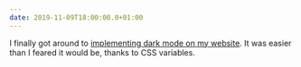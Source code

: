 ```yaml
---
date: 2019-11-09T18:00:00.0+01:00
---
```


I finally got around to [implementing dark mode on my website](https://github.com/duncan/web/commit/8f302bcefbfa77acacf0ab900adc20d1a074efce). It was easier than I feared it would be, thanks to CSS variables.